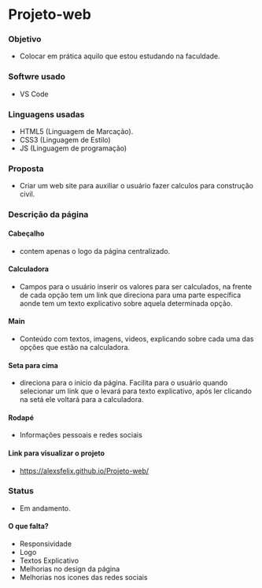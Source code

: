 # Projeto-web

### Objetivo
* Colocar em prática aquilo que estou estudando na faculdade.

### Softwre usado
* VS Code

### Linguagens usadas

* HTML5 (Linguagem de Marcação).
* CSS3  (Linguagem de Estilo)
* JS    (Linguagem de programação)

### Proposta

* Criar um web site para auxiliar o usuário fazer calculos para construção civil.

### Descrição da página

#### Cabeçalho
* contem apenas o logo da página centralizado.

#### Calculadora
* Campos para o usuário inserir os valores para ser calculados, na frente de cada opção tem um link que direciona para uma parte específica
aonde tem um texto explicativo sobre aquela determinada opção.

#### Main
* Conteúdo com textos, imagens, videos, explicando sobre cada uma das opções que estão na calculadora.

#### Seta para cima

* direciona para o inicio da página.
Facilita para o usuário quando selecionar um link que o levará para texto explicativo, após ler clicando na setá ele voltará para a calculadora.

#### Rodapé
* Informações pessoais e redes sociais

#### Link para visualizar o projeto
* https://alexsfelix.github.io/Projeto-web/

### Status
* Em andamento.

#### O que falta?
* Responsividade
* Logo
* Textos Explicativo
* Melhorias no design da página
* Melhorias nos icones das redes sociais
